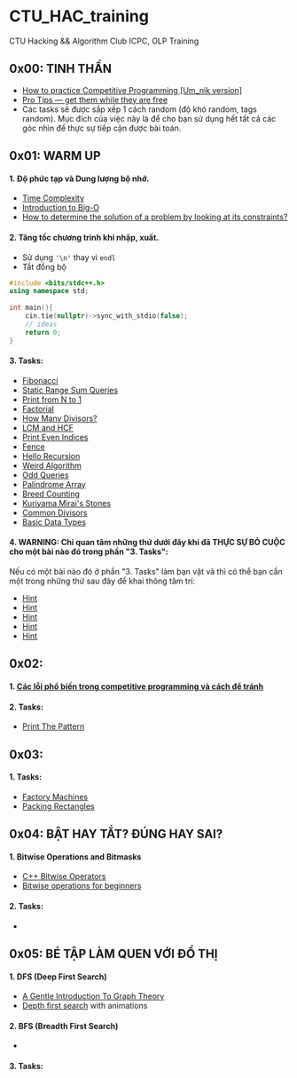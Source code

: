 # CTU_HAC_training
CTU Hacking &amp;&amp; Algorithm Club ICPC, OLP Training

## 0x00: TINH THẦN
- [How to practice Competitive Programming [Um_nik version]](https://codeforces.com/blog/entry/98806)
- [Pro Tips — get them while they are free](https://codeforces.com/blog/entry/113785)
- Các tasks sẽ được sắp xếp 1 cách random (độ khó random, tags random). Mục đích của việc này là để cho bạn sử dụng hết tất cả các góc nhìn để thực sự tiếp cận được bài toán.
## 0x01: WARM UP
#### 1. Độ phức tạp và Dung lượng bộ nhớ.
- [Time Complexity](https://usaco.guide/bronze/time-comp?lang=cpp)
- [Introduction to Big-O](https://www.youtube.com/watch?v=zUUkiEllHG0)
- [How to determine the solution of a problem by looking at its constraints?](https://codeforces.com/blog/entry/21344)
#### 2. Tăng tốc chương trình khi nhập, xuất.
- Sử dụng ```'\n'``` thay vì ```endl```
- Tắt đồng bộ  
```c++  
#include <bits/stdc++.h>  
using namespace std;  
  
int main(){  
    cin.tie(nullptr)->sync_with_stdio(false);
    // ideas
    return 0;  
}    
```
#### 3. Tasks:
- [Fibonacci](https://codeforces.com/group/MWSDmqGsZm/contest/223339/problem/O)
- [Static Range Sum Queries](https://cses.fi/problemset/task/1646)
- [Print from N to 1](https://codeforces.com/group/MWSDmqGsZm/contest/223339/problem/C)
- [Factorial](https://codeforces.com/group/MWSDmqGsZm/contest/223339/problem/J)
- [How Many Divisors?](https://vjudge.net/problem/Aizu-ITP1_3_D)
- [LCM and HCF](https://vjudge.net/problem/HackerRank-si-lcm-and-hcf)
- [Print Even Indices](https://codeforces.com/group/MWSDmqGsZm/contest/223339/problem/F)
- [Fence](https://codeforces.com/problemset/problem/363/B)
- [Hello Recursion](https://vjudge.net/problem/SPOJ-HRECURS)
- [Weird Algorithm](https://cses.fi/problemset/task/1068)
- [Odd Queries](https://codeforces.com/contest/1807/problem/D)
- [Palindrome Array](https://codeforces.com/group/MWSDmqGsZm/contest/223339/problem/R)
- [Breed Counting](https://vjudge.net/problem/USACO-572)
- [Kuriyama Mirai's Stones](https://codeforces.com/contest/433/problem/B)
- [Common Divisors](https://vjudge.net/problem/CodeForces-1203C)
- [Basic Data Types](https://vjudge.net/problem/Gym-287306B)
#### 4. WARNING: Chỉ quan tâm những thứ dưới đây khi đã THỰC SỰ BỎ CUỘC cho một bài nào đó trong phần "3. Tasks":  
Nếu có một bài nào đó ở phần "3. Tasks" làm bạn vật vã thì có thể bạn cần một trong những thứ sau đây để khai thông tâm trí:
- [Hint](https://www.youtube.com/watch?v=ngCos392W4w)
- [Hint](https://www.youtube.com/watch?v=PhgtNY_-CiY)
- [Hint](https://www.youtube.com/watch?v=Ae_Ag_saG9s)
- [Hint](https://www.geeksforgeeks.org/gcd-in-cpp/)
- [Hint](https://www.facebook.com/people/CTU-Hacking-Algorithm-Club/61562622140386/)
  
## 0x02: 
#### 1. [Các lỗi phổ biến trong competitive programming và cách để tránh](https://dmoj.ctu.edu.vn/post/8-minhnguyent546)
#### 2. Tasks:
- [Print The Pattern]()

## 0x03: 
#### 1. Tasks:
- [Factory Machines](https://cses.fi/problemset/task/1620)
- [Packing Rectangles](https://codeforces.com/edu/course/2/lesson/6/2/practice/contest/283932/problem/A)

## 0x04: BẬT HAY TẮT? ĐÚNG HAY SAI?
#### 1. Bitwise Operations and Bitmasks
- [C++ Bitwise Operators](https://www.programiz.com/cpp-programming/bitwise-operators)
- [Bitwise operations for beginners](https://codeforces.com/blog/entry/73490)
#### 2. Tasks:
- 

## 0x05: BÉ TẬP LÀM QUEN VỚI ĐỒ THỊ
#### 1. DFS (Deep First Search)
- [A Gentle Introduction To Graph Theory](https://medium.com/basecs/a-gentle-introduction-to-graph-theory-77969829ead8)
- [Depth first search](https://csacademy.com/lesson/depth_first_search) with animations
#### 2. BFS (Breadth First Search)
- 
#### 3. Tasks:

